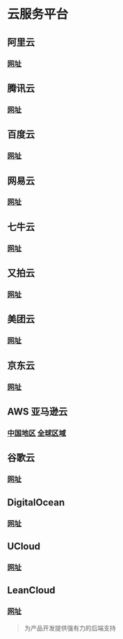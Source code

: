# 云服务平台

## 阿里云

### [网址](https://www.aliyun.com/)

## 腾讯云

### [网址](https://cloud.tencent.com/)

## 百度云

### [网址](https://cloud.baidu.com/)

## 网易云

### [网址](https://www.163yun.com/)

## 七牛云

### [网址](https://www.qiniu.com/)

## 又拍云

### [网址](https://www.upyun.com/)

## 美团云

### [网址](https://www.mtyun.com/)

## 京东云

### [网址](https://www.jdcloud.com/)

## AWS 亚马逊云

### [中国地区](https://www.amazonaws.cn/) [全球区域](https://amazonaws-china.com/cn/)

## 谷歌云

### [网址](https://cloud.google.com/)

## DigitalOcean

### [网址](https://www.digitalocean.com/)

## UCloud

### [网址](https://www.ucloud.cn)

## LeanCloud

### [网址](https://leancloud.cn/)

> 为产品开发提供强有力的后端支持
